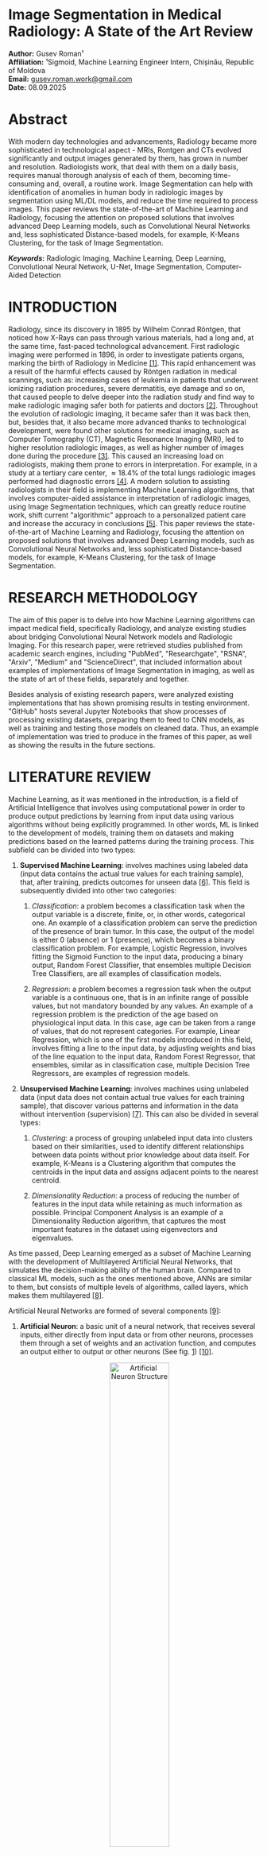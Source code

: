 # Image Segmentation in Medical Radiology: A State of the Art Review

**Author:** Gusev Roman¹  
**Affiliation:** ¹Sigmoid, Machine Learning Engineer Intern, Chișinău, Republic of Moldova  
**Email:** [gusev.roman.work@gmail.com](mailto:gusev.roman.work@gmail.com)  
**Date:** 08.09.2025

# Abstract

With modern day technologies and advancements, Radiology became more
sophisticated in technological aspect - MRIs, Rontgen and CTs evolved
significantly and output images generated by them, has grown in number
and resolution. Radiologists work, that deal with them on a daily basis,
requires manual thorough analysis of each of them, becoming
time-consuming and, overall, a routine work. Image Segmentation can help
with identification of anomalies in human body in radiologic images by
segmentation using ML/DL models, and reduce the time required to process
images. This paper reviews the state-of-the-art of Machine Learning and
Radiology, focusing the attention on proposed solutions that involves
advanced Deep Learning models, such as Convolutional Neural Networks
and, less sophisticated Distance-based models, for example, K-Means
Clustering, for the task of Image Segmentation.

***Keywords*:** Radiologic Imaging, Machine Learning, Deep Learning,
Convolutional Neural Network, U-Net, Image Segmentation, Computer-Aided
Detection

# INTRODUCTION

Radiology, since its discovery in 1895 by Wilhelm Conrad Röntgen, that
noticed how X-Rays can pass through various materials, had a long and,
at the same time, fast-paced technological advancement. First radiologic
imaging were performed in 1896, in order to investigate patients organs,
marking the birth of Radiology in Medicine [[1]](#ref_intro_2). This rapid enhancement
was a result of the harmful effects caused by Röntgen radiation in
medical scannings, such as: increasing cases of leukemia in patients
that underwent ionizing radiation procedures, severe dermatitis, eye
damage and so on, that caused people to delve deeper into the radiation
study and find way to make radiologic imaging safer both for patients
and doctors [[2]](#ref_intro_2). Throughout the evolution of radiologic imaging, it
became safer than it was back then, but, besides that, it also became
more advanced thanks to technological development, were found other
solutions for medical imaging, such as Computer Tomography (CT),
Magnetic Resonance Imaging (MRI), led to higher resolution radiologic
images, as well as higher number of images done during the procedure
[[3]](#ref_intro_3). This caused an increasing load on radiologists, making them prone
to errors in interpretation. For example, in a study at a tertiary care
center, $`\approx 18.4\%`$ of the total lungs radiologic images
performed had diagnostic errors [[4]](#ref_intro_4). A modern solution to assisting
radiologists in their field is implementing Machine Learning algorithms,
that involves computer-aided assistance in interpretation of radiologic
images, using Image Segmentation techniques, which can greatly reduce
routine work, shift current "algorithmic" approach to a personalized
patient care and increase the accuracy in conclusions [[5]](#ref_intro_5). This paper
reviews the state-of-the-art of Machine Learning and Radiology, focusing
the attention on proposed solutions that involves advanced Deep Learning
models, such as Convolutional Neural Networks and, less sophisticated
Distance-based models, for example, K-Means Clustering, for the task of
Image Segmentation.

# RESEARCH METHODOLOGY

The aim of this paper is to delve into how Machine Learning algorithms
can impact medical field, specifically Radiology, and analyze existing
studies about bridging Convolutional Neural Network models and
Radiologic Imaging. For this research paper, were retrieved studies
published from academic search engines, including "PubMed",
"Researchgate", "RSNA", "Arxiv", "Medium" and "ScienceDirect", that
included information about examples of implementations of Image
Segmentation in imaging, as well as the state of art of these fields,
separately and together.

Besides analysis of existing research papers, were analyzed existing
implementations that has shown promising results in testing environment.
"GitHub" hosts several Jupyter Notebooks that show processes of
processing existing datasets, preparing them to feed to CNN models, as
well as training and testing those models on cleaned data. Thus, an
example of implementation was tried to produce in the frames of this
paper, as well as showing the results in the future sections.

# LITERATURE REVIEW

Machine Learning, as it was mentioned in the introduction, is a field of
Artificial Intelligence that involves using computational power in order
to produce output predictions by learning from input data using various
algorithms without being explicitly programmed. In other words, ML is
linked to the development of models, training them on datasets and
making predictions based on the learned patterns during the training
process. This subfield can be divided into two types:

1.  **Supervised Machine Learning**: involves machines using labeled
    data (input data contains the actual true values for each training
    sample), that, after training, predicts outcomes for unseen data
    [[6]](#ref_intro_6). This field is subsequently divided into other two categories:

    1.  *Classification*: a problem becomes a classification task when
        the output variable is a discrete, finite, or, in other words,
        categorical one. An example of a classification problem can
        serve the prediction of the presence of brain tumor. In this
        case, the output of the model is either $`0`$ (absence) or $`1`$
        (presence), which becomes a binary classification problem. For
        example, Logistic Regression, involves fitting the Sigmoid
        Function to the input data, producing a binary output, Random
        Forest Classifier, that ensembles multiple Decision Tree
        Classifiers, are all examples of classification models.

    2.  *Regression*: a problem becomes a regression task when the
        output variable is a continuous one, that is in an infinite
        range of possible values, but not mandatory bounded by any
        values. An example of a regression problem is the prediction of
        the age based on physiological input data. In this case, age can
        be taken from a range of values, that do not represent
        categories. For example, Linear Regression, which is one of the
        first models introduced in this field, involves fitting a line
        to the input data, by adjusting weights and bias of the line
        equation to the input data, Random Forest Regressor, that
        ensembles, similar as in classification case, multiple Decision
        Tree Regressors, are examples of regression models.

2.  **Unsupervised Machine Learning**: involves machines using unlabeled
    data (input data does not contain actual true values for each
    training sample), that discover various patterns and information in
    the data without intervention (supervision) [[7]](#ref_intro_7). This can also be
    divided in several types:

    1.  *Clustering*: a process of grouping unlabeled input data into
        clusters based on their similarities, used to identify different
        relationships between data points without prior knowledge about
        data itself. For example, K-Means is a Clustering algorithm that
        computes the centroids in the input data and assigns adjacent
        points to the nearest centroid.

    2.  *Dimensionality Reduction*: a process of reducing the number of
        features in the input data while retaining as much information
        as possible. Principal Component Analysis is an example of a
        Dimensionality Reduction algorithm, that captures the most
        important features in the dataset using eigenvectors and
        eigenvalues.

As time passed, Deep Learning emerged as a subset of Machine Learning
with the development of Multilayered Artificial Neural Networks, that
simulates the decision-making ability of the human brain. Compared to
classical ML models, such as the ones mentioned above, ANNs are similar
to them, but consists of multiple levels of algorithms, called layers,
which makes them multilayered [[8]](#ref_intro_8).

Artificial Neural Networks are formed of several components [[9]](#ref_intro_9):

1.  **Artificial Neuron**: a basic unit of a neural network, that
    receives several inputs, either directly from input data or from
    other neurons, processes them through a set of weights and an
    activation function, and computes an output either to output or
    other neurons (See fig.
    <a href="#fig:lit_rev_fig_1" data-reference-type="ref"
    data-reference="fig:lit_rev_fig_1">1</a>) [[10]](#ref_intro_10).

    <p id='fig:lit_rev_fig_1' align="center">
    <img src="src/figures/neuron.jpg" alt="Artificial Neuron Structure" width="50%">
    </p>
    <p align="center"><em>Fig. 1 - Artificial Neuron Structure</em></p>

2.  **Activation Function**: a mathematical function applied to the
    output of an Artificial Neuron, which introduces non-linearity into
    the model and helps it learn complex patterns in the dataset.

3.  **Input Layer**: the first layer in an ANN, responsible for
    receiving raw input data, corresponds to the features in the input
    data and passes it to the next layers (Hidden Layers).

4.  **Hidden Layers**: layers between Input and Output Layers in an ANN,
    responsible that perform most of the computations required by the
    network, using activation functions in order to create
    non-linearity. It can vary in number of layers, neurons per each
    level and connections between neurons.

5.  **Output Layer**: the last layer in an ANN, that is responsible for
    producing the output of the model. This layer contains $`n = K`$
    neurons, where
    $`K \in \{class_1, class_2, ..., class_i\}, i = num_{classes}`$ is
    the number of classes, in case of classification problem, or
    $`K=1`$ - if it used for a regression task.
<p id='fig:lit_rev_fig_2' align="center">
<img src="src/figures/layers.png" alt="Artificial Neuron Structure" width="50%" />
<p align="center"><em>Fig. 1 - Artificial Neural Network Structure - Layers</em></p>

Work with Radiologic Imaging involves visual analysis of the images,
detection of the deviations from normality and, at the end,
interpretation and conclusions. Computers do not have eyes that can
perceive images and perform visual analysis. Since images and videos can
serve as valuable information and necessity of processing and analysis
of above-mentioned media types, a subfield of AI - Computer Vision, has
evolved largely in the last decades. Computer Vision is concerned with
finding algorithms and ways that enable computers to interpret and
analyze visual information from digital images and videos, similar to
human sight [[11]](#ref_intro_11). Computer Vision is separated into several tasks
[[12]](#ref_intro_12):

1.  **Image Classification**: the task of predicting the label/class of
    the given image, either binary or multiclass. An example of this is
    predicting presence of liver metastases in the radiologic image (See
    fig. <a href="#fig:lit_rev_fig_3" data-reference-type="ref"
    data-reference="fig:lit_rev_fig_3">3</a>).

    <p id='fig:lit_rev_fig_LOJ' align="center">
    <img src="src/figures/cv_1.png" alt="LOH" width="50%" />
    <p align="center"><em>Fig. 3 - Image Classification Task</em></p>
    

2.  **Object Detection**: the task of identification and localization of
    examples of a specific class on an image. Typically for this
    problem, algorithms specifies the location and spatial extension of
    the objects that are detected in the given image by plotting a
    bounding box around the object. For example, in the same image of
    liver metastases may be noticed boxes around several metastases in
    the liver, as well as other classes in the image, such as: aorta,
    stomach and other organs (See fig.
    <a href="#fig:lit_rev_fig_4" data-reference-type="ref"
    data-reference="fig:lit_rev_fig_4">4</a>).

    <p id='fig:lit_rev_fig_LOJ' align="center">
    <img src="src/figures/cv_3.png" alt="LOH" width="50%" />
    <p align="center"><em>Fig. 4 - Object Detection Task</em></p>
    

3.  **Semantic Segmentation**: the task of assigning to each pixel of
    the given image a specific label/class, that results in binary masks
    (for each possible target variable), where $`0`$ shows that
    $`pixel_i \notin class_j`$, where $`class_j`$ is the class that is
    being the target for the binary mask, and $`1`$ characterizes
    $`pixel_i \in class_j`$, meaning that specific $`pixel_i`$ is
    assigned $`class_j`$. In the previous image, after semantic
    segmentation, every liver metastasis is colored red, without
    specifics about instances (See fig.
    <a href="#fig:lit_rev_fig_5" data-reference-type="ref"
    data-reference="fig:lit_rev_fig_5">5</a>).

    <p id='fig:lit_rev_fig_LOJ' align="center">
    <img src="src/figures/cv_2.png" alt="LOH" width="50%" />
    <p align="center"><em>Fig. 5 - Semantic Segmentation Task</em></p>
    

4.  **Instance Segmentation**: the task similar to Semantic
    Segmentation, but focused on delineation of the objects within the
    same class instance-wise. In this case, each liver metastasis is
    colored differently, marking each object of the class of metastases
    (See fig. <a href="#fig:lit_rev_fig_6" data-reference-type="ref"
    data-reference="fig:lit_rev_fig_6">6</a>).

    <p id='fig:lit_rev_fig_LOJ' align="center">
    <img src="src/figures/cv_4.png" alt="LOH" width="50%" />
    <p align="center"><em>Fig. 6 - Instance Segmentation Task</em></p>
    

As a result, radiologists may benefit a lot from Computer Vision in
general [[13]](#ref_intro_13). The main focus of this paper is Image Segmentation, that has
the potency to specifically and accurately predict the position, shape
and size of the abnormalities in the images [[14]](#ref_intro_14). Depending on the
point of interest of the radiologists, they may be interested in general
interpretation, which can be done using Semantic Segmentation, or, in
case of particularities and separate instances of the analyzed class -
using Instance Segmentation.

For the task of Image Analysis, the most appropriate type of ANNs is
Convolutional Neural Network. This type of ANN was first introduced in
the 1960s. Due to its promising performance results in Computer Vision,
it quickly became one of the most commonly used ANNs in this field
[[15]](#ref_intro_15) [[16]](#ref_intro_16). CNNs are formed of 4 layers:

1.  **Convolutional Layer**: a layer that uses a kernel filter that
    slides across the input image step by step and, called convolution
    operation, calculates the dot product between the weights of the
    filter and pixel values of the image at each step and produces a new
    matrix, called 2D activation map. This operation can be expressed as
    it follows in Eq. <a href="#eq:activation" data-reference-type="ref"
    data-reference="eq:activation">[eq:activation]</a> (See fig.
    <a href="#fig:lit_rev_fig_7" data-reference-type="ref"
    data-reference="fig:lit_rev_fig_7">7</a>):
    ``` math
    Activation\text{ }map = Input * Filter = \sum_{y=0}^{columns}\left( \sum_{x=0}^{rows} Input\left(x-p, y-q\right) Filter\left(x,y\right) \right)
    ```

    <p id='fig:lit_rev_fig_LOJ' align="center">
    <img src="src/figures/conv2d.png" alt="LOH" width="50%" />
    <p align="center"><em>Fig. 7 - Convolution Operation</em></p>
    

2.  **Pooling Layer**: a layer that reduces the spatial dimensions
    (down-sampling) of the feature maps while retaining the most
    significant and valuable information, by the same mechanism of
    sliding a filter across the input map. One of the most common types
    of pooling layer is Max-Pooling layer, that selects highest value
    pixel and retains it (See fig.
    <a href="#fig:lit_rev_fig_8" data-reference-type="ref"
    data-reference="fig:lit_rev_fig_8">8</a>).

    <p id='fig:lit_rev_fig_LOJ' align="center">
    <img src="src/figures/max_pool.png" alt="LOH" width="50%" />
    <p align="center"><em>Fig. 8 - Max-Pooling Layer</em></p>
    

3.  **Activation Function Layer**: each convolutional layer employs an
    activation function that is applied to the output map, derived after
    convolution, in order to add non-linearity for complex patterns and
    ensure consistency in pixel values. One of the most popular
    activation functions is ReLU (Rectified Linear Unit Function) as in
    Eq. <a href="#eq:relu" data-reference-type="ref"
    data-reference="eq:relu">[eq:relu]</a>, however other functions,
    such as: Sigmoid Function, can also be used.
    ``` math
    f(x) = \begin{cases}
            x, & \text{for } x > 0\\
            0, & \text{for } x\leq 0
            \end{cases}
    ```

4.  **Fully-Connected Layer**: a layer that receives, after last pooling
    or convolutional layer, the output of the maps, that is is
    flattened, and that acts as input features. This layer is
    responsible for the final prediction.

Classical CNN architecture solves the problem of Image Classification,
but Image Segmentation takes a step further, by employing inside of CNN
an Encoder and Decoder, transforming it into a Fully Convolutional
Neural Network. The following structure is based on the original
research paper by Shelhamer et. al. (See fig.
<a href="#fig:lit_rev_fig_9" data-reference-type="ref"
data-reference="fig:lit_rev_fig_9">9</a>).

<p id='fig:lit_rev_fig_LOJ' align="center">
<img src="src/figures/fcn.png" alt="LOH" width="50%" />
<p align="center"><em>Fig. 9 - Fully Convolutional Neural Network Structure</em></p>


1.  **Encoder**: a part responsible for down-sampling, similar as in
    description above, using sequences of Convolutional and Pooling
    layers. Basically, this is the exactly above-mentioned CNN
    structure, but without the fully-connected layer

2.  **Decoder**: a single layer that is responsible for up-sampling the
    output from the Encoder in order to restore the original size of the
    image and reconstruct spatial details that may have been lost during
    the down-sampling process. This is done by transposed convolution
    operations (See fig.
    <a href="#fig:lit_rev_fig_10" data-reference-type="ref"
    data-reference="fig:lit_rev_fig_10">10</a>).

    <p id='fig:lit_rev_fig_LOJ' align="center">
    <img src="src/figures/trans_conv.png" alt="LOH" width="50%" />
    <p align="center"><em>Fig. 10 - Transposed Convolution Operation</em></p>
    

One of the most used Image Segmentation models that was researched for
the task of Semantic Segmentation in Medical Imaging is U-Net, due to
its accuracy in segmentation of small targets, scalable architecture and
requirement of high computational efficiency algorithms, backed up by
the necessity of making fast decisions in critical situations, common in
medical and healthcare institutions [[18]](#ref_intro_18).

U-Net is a Fully Convolutional Neural Network, but instead of using a
single up-sampling layer in Decoder, it implements multiple steps of
up-sampling. This increases the resolution of the output image. At the
same time, U-Net adds so-called skip connections, that are derived from
the concept of ResNet (Residual Networks) (See fig.
<a href="#fig:lit_rev_fig_11" data-reference-type="ref"
data-reference="fig:lit_rev_fig_11">11</a>). These connections are
shortcuts from earlier steps in Encoder to Decoder corresponding step.
This ensures that small details of the output feature maps at each step,
that may be lost during down-sampling, are kept across the algorithm. In
other words, these connections pass context to upper layers in Encoder
[[19]](#ref_intro_19).

<p id='fig:lit_rev_fig_LOJ' align="center">
<img src="src/figures/unet.png" alt="LOH" width="50%" />
<p align="center"><em>Fig. 11 - U-Net Architecture</em></p>


All these additions makes U-Net better at reconstruction of the original
image spatial characteristics, as well as overlapping binary maps onto
the image, creating the segments around predicted as positive class
pixels (See fig. <a href="#fig:lit_rev_fig_12" data-reference-type="ref"
data-reference="fig:lit_rev_fig_12">12</a>).

<p id='fig:lit_rev_fig_LOJ' align="center">
<img src="src/figures/unet_example.png" alt="LOH" width="50%" />
<p align="center"><em>Fig. 12 - Example of Image Segmentation using U-Net - Result on the
ISBI cell tracking challenge. <strong>(a)</strong> part of an input
image of the "PhC-US373" data set. <strong>(b)</strong> Segmentation
result (cyan mask) with manual ground truth (yellow border)
<strong>(c)</strong> input image of the "DIC-HeLa" data set.
<strong>(d)</strong> Segmentation result (random colored masks) with
manual ground truth (yellow border).</em></p>


Medical Images contain many structures, both normal, such as organs,
bones, muscles, fat and others, and abnormal ones - tumors, lesions,
absence, duplication or changes in normal structures, etc. Segmentation,
in this context, covers the process of identification of both types of
structures in radiologic images. Since human body is not the same for
all people, some differences in particularities of their anatomical
characteristics, radiologic images can differ from one patient to
another, especially in abnormalities of the human body [[20]](#ref_intro_20). This
increases the complexity in training Image Segmentation models.

U-Net, due to its approach at preserving context across the steps of the
algorithm, its authors, in their original paper, mentioned its
efficiency in medical image segmentation applications. Further will be
described a study case of U-Net Image Segmentation of tumors in brain
radiologic images. Some papers cover the problem of data acquisition,
since medical images comes in various formats, for example, "Digital
Imaging and Communications in Medicine" (*DICOM*) and "Neuroimaging
Informatics Technology Initiative" (*NIFTI*), that represent
3-dimensional data, that can be thought as stacked sliced 2-dimensional
images in all 3 plans - Axial, Coronal and Sagittal (See fig.
<a href="#fig:lit_rev_fig_13" data-reference-type="ref"
data-reference="fig:lit_rev_fig_13">13</a>) [[21]](#ref_intro_21).

<p id='fig:lit_rev_fig_LOJ' align="center">
<img src="src/figures/brain_plans.jpg" alt="LOH" width="50%" />
<p align="center"><em>Fig. 13 - The three perspective planes used in medical imaging -
Axial/Transversal, Coronal and Sagittal</em></p>


Several datasets are available on web, including the one used in the
study case of Brain Tumor Segmentation using enhanced versions of U-Net
with EfficientNet-B4 Encoder, pretrained on ImageNet resources, which
means that the only part of the network that requires training, is
Decoder. This reduces training time and enables features extraction
using pretrained weights, resulting in higher accuracy in extracting
hierarchical features, such as edges, shapes, patterns and so on. The
proposed workflow of the model is displayed below (See fig.
<a href="#fig:lit_rev_fig_14" data-reference-type="ref"
data-reference="fig:lit_rev_fig_14">14</a>):

<p id='fig:lit_rev_fig_LOJ' align="center">
<img src="src/figures/workflow.png" alt="LOH" width="50%" />
<p align="center"><em>Fig. 14 - The three perspective planes used in medical imaging -
Axial/Transversal, Coronal and Sagittal</em></p>


First step of the workflow focuses on the image preprocessing. ImageNet
brain tumor dataset, used in the referenced paper, is available on
ImageNet and contains 3064 T1-weighted contrast-enhanced images from 233
patients with three kinds of brain tumor: meningioma, glioma and
pituitary tumor, alongside with true label of each sample, and tumor
border in format of a vector storing the coordinates of tumor border in
the format $`\left[x_1, y_1, x_2, y_2, ..., x_i, y_i\right]`$. All the
data is stored in `.mat` file. As addition to the dataset, original
authors provided a snippet to convert images to `.jpg` image format.
With additional implementation of extracting binary mask, that
represents ground truth segmentation, the code looks as it follows:

``` matlab
input_folder = 'your input path';
output_folder = 'your output path';
file_list = dir(fullfile(input_folder, '*.mat')); 
disp(file_list);
for i = 1:numel(file_list)
    file_name = file_list(i).name;
    file_path = fullfile(input_folder, file_name);
    
    mat_data = load(file_path);  
    cjdata = mat_data.cjdata;

    im1 = double(cjdata.image);
    min1 = min(im1(:));
    max1 = max(im1(:));
    im = uint8(255/(max1-min1)*(im1-min1));

    im1_mask = double(cjdata.tumorMask);
    min1_mask = min(im1_mask(:));
    max1_mask = max(im1_mask(:));
    im_mask = uint8(255/(max1_mask-min1_mask)*(im1_mask-min1_mask));

    label = cjdata.label;  

    tumorBorder = cjdata.tumorBorder;

    disp(tumorBorder);
    
    label_folder = fullfile(output_folder, num2str(label));
    if ~exist(label_folder, 'dir')
        mkdir(label_folder); 
    end
    
    [~, file_name_base, ~] = fileparts(file_name);
    output_file_path = fullfile(label_folder, strcat(file_name_base, '.jpg'));
    output_file_path_mask = fullfile(label_folder, strcat(file_name_base, '_mask', '.jpg'));
    
    imwrite(im, output_file_path);
    imwrite(im_mask, output_file_path_mask);
end
```

As a result, an example of input images is provided below (See fig.
<a href="#fig:lit_rev_fig_15" data-reference-type="ref"
data-reference="fig:lit_rev_fig_15">15</a>). On the left side, can be
seen the original image of the brain and on the right side the
corresponding binary mask that represents the surrounded brain tumor
border with white color.

<p id='fig:lit_rev_fig_LOJ' align="center">
    <div style="display: flex; justify-content: center; gap: 20px; align-items: flex-start;">
        <div style="flex: 1;">
            <img src="src/figures/1.jpg" style="width: 100%;" alt="LOH" width="50%" />
            <p><em>(a) Example of an MRI Image with brain tumor present</em></p>
        </div>
        <div style="flex: 1;">
            <img src="src/figures/1_mask.jpg" style="width: 100%;" alt="LOH" width="50%" />
            <p><em>(b) Corresponding Binary Mask with segmented brain tumor</em></p>
        </div>
    </div>
    <p align="center"><em>Fig. 15 - First Sample of the Brain Tumor Dataset</em></p>


However, images are converted to *RGB* color map, which, taken in
consideration the importance of image preprocessing, can be an obstacle
in this process. One of the outlined preprocessing steps is CLAHE
(Contrast Limited Adaptive Histogram Equalization), which is is used to
improve the contrast of images, but, instead of changing the contrast of
the entire image, it divides images in smaller parts and adjusts their
contrast separately, avoiding getting the image too bright or too dark
[[22]](#ref_intro_22). An example of advantage of this approach can be seen in the
following example (See fig.
<a href="#fig:lit_rev_fig_16" data-reference-type="ref"
data-reference="fig:lit_rev_fig_16">16</a>):

<p id='fig:lit_rev_fig_LOJ' align="center">
<img src="src/figures/clahe.png" alt="LOH" width="50%" />
<p align="center"><em>Fig. 16 - Comparison between original, HE, and CLAHE equalized X-ray
images with corresponding histograms</em></p>


As it may be seen, CLAHE provides a better histogram equalization than
in traditional HE method. As it was mentioned, converted images are in
*RGB* color space, but CLAHE, applied on this color map, impacts the
coloring of the images, since it modifies at least one of the three
color channels, that are highly-correlated, thus producing new artifact
colors [[23]](#ref_intro_23), which can make ML Models capture new unwanted data as
patterns. Besides that, in imaging, an important aspect is
device-dependency. *RGB* is device-dependent, meaning images in *RGB*
are interpreted differently depending on the device it is viewed. Thus,
a need of a consistent and device-independent color map has appeared.
This need was full-filled in 1976 when *CIELAB* color map was developed.
*CIELAB* is a color map that is formed of 3 components: $`L`$ -
Perceptual Lightness ($`L \in [0, 100]`$, where $`0 = Black`$ and
$`100 = White`$), $`a^*`$ - first color component
($`a^* \in [-127, 127]`$, where $`-127 = Green`$ and $`127 = Red`$) and
$`b^*`$ - second color component ($`a^* \in [-127, 127]`$, where
$`-127 = Yellow`$ and $`100 = 127`$), which can represent the gamut of
human color perception, thus making it the most appropriate for accurate
color interpretation in images, especially in restoring details CNN
output [[24]](#ref_intro_24). For example, *RGB* can represent a small portion of the
range of possible color nuances (See fig.
<a href="#fig:lit_rev_fig_17" data-reference-type="ref"
data-reference="fig:lit_rev_fig_17">17</a>).

<p id='fig:lit_rev_fig_LOJ' align="center">
<img src="src/figures/rgb_lab.png" alt="LOH" width="50%" />
<p align="center"><em>Fig. 17 - Comparison between <em>RGB</em> and <em>CIELAB</em> color
spaces</em></p>


As it may be seen, the triangle on the left side represents how *RGB*
captures color nuances, being a subset of the possible colors
represented in *CIELAB* color space. Since *CIELAB* contains a separate
channel for Lightness, it can be used for CLAHE algorithm, thus leaving
color channels untouched, that will not produce color artifacts, making
it appropriate for application in Medical Imaging.

Returning back to the discussed research paper on U-Net application in
Radiology Imaging, one important step in dataset preprocessing is
conversion from *RGB* color space to *CIELAB*.

``` python
# Using OpenCV, read radiologic images.
img_rgb = cv2.imread(os.path.join(dataset_directory, filename))
# By default, OpenCV library reads images in BGR color space, therefore, for the conversion to LAB, images should be in RGB color space.
img_rgb = cv2.cvtColor(img_rgb, cv2.COLOR_BGR2RGB)
# OpenCV supports LAB color space and offers functions to operate with LAB format.
img_lab = cv2.cvtColor(img_rgb, cv2.COLOR_RGB2LAB)
```

After conversion to *CIELAB* color space, CLAHE algorithm is safely
applied on the $`L`$ channel. Thus, the contrast of the images are
enhanced.

``` python
# Initialize CLAHE object using default arguments
clahe = cv2.createCLAHE(clipLimit=2.0, tileGridSize=(8, 8))
# Split the image by channels (L, a*, b*)
l, a, b = cv2.split(img_lab)
# Apply CLAHE Transformation on L channel
l_clahe = clahe.apply(l)
# Restore back the image by combining all 3 channels
img_lab_clahe = cv2.merge([l_clahe, a, b])
# Convert back to RGB for visualization (alternativelly, save in .tiff format, because supports float pixel values)
img_lab_rgb = cv2.cvtColor(img_lab, cv2.COLOR_LAB2RGB)
img_lab_clahe_rgb = cv2.cvtColor(img_lab_clahe, cv2.COLOR_LAB2RGB)
```

Next step of preprocessing in the paper is applying Gaussian Filter in
order to reduce the noise and smooth the image, increasing the overall
quality of the image.

``` python
# Apply Gaussian Filter with kernel size 5x5 and standard deviation on X-axis 0
img_lab_clahe_gauss = cv2.GaussianBlur(img_lab_clahe, (5, 5), 0)
# Convert LAB image to RGB for visualization
img_lab_clahe_gauss_rgb = cv2.cvtColor(img_lab_clahe_gauss, cv2.COLOR_LAB2RGB)
```

After that, all the resulting images are resized to $`256\times256`$ to
imply consistency in images and adhere to U-Net architecture input
dimensions, and normalized. All of the masks were also resized to the
same dimension, normalized and reshaped to include a single channel.

As an example of the preprocessing, below is provided, step-by-step,
modifications of the images alongside with ground-truth segmentation
from the training examples (See fig.
<a href="#fig:lit_rev_fig_18" data-reference-type="ref"
data-reference="fig:lit_rev_fig_18">18</a>).

<p id='fig:lit_rev_fig_LOJ' align="center">
<img src="src/figures/Figure_1.png" alt="LOH" width="50%" />
<p align="center"><em>Fig. 18 - Original and Applied <em>LAB</em> conversion and CLAHE
algorithm - Original dimension</em></p>


The proposed model in the reviewed paper is Multi-Scale Attention U-Net
with EfficientNet-B4 Encoder. As it was mentioned, U-Net is formed of
two components - Encoder and Decoder.

1.  **Encoder**: EfficientNet-B4 encoder that is pretrained of ImageNet
    dataset, provides very high performance results, responsible for
    hierarchical feature extraction and captures low-level and
    high-level features useful for brain tumor segmentation. Besides
    classical convolution layer, it uses the concept of Mobile Inverted
    Bottleneck Convolution (MBConv) layers (See fig.
    <a href="#fig:lit_rev_fig_19" data-reference-type="ref"
    data-reference="fig:lit_rev_fig_19">19</a>).

    <p id='fig:lit_rev_fig_LOJ' align="center">
    <img src="src/figures/b4net.png" alt="LOH" width="50%" />
    <p align="center"><em>Fig. 19 - EfficientNet-B4 Architecture</em></p>
    

    First step is to pass input image through simple convolution layer,
    while the rest of the blocks are MBConv layers, that comprises
    multiple convolution operations. Initially, $`1\times1`$ convolution
    block expands the number of input channels, then depth-wise
    $`3\times3`$ convolution block is applied over produced channels.
    After that, the output is sent through a skip connection to the end
    of the layer and, at the same time, to the Squeeze-and-Excitation
    block, that reduces the map, applies non-linear activation function
    and restores the spatial dimensions, where first the map is squeezed
    and then expanded back to original shape. This allows model to
    perceive important feature better, since their "weights" are higher
    than for non-important features, and this type of layer can perceive
    them better (See fig.
    <a href="#fig:lit_rev_fig_20" data-reference-type="ref"
    data-reference="fig:lit_rev_fig_20">20</a>).

    <p id='fig:lit_rev_fig_LOJ' align="center">
    <img src="src/figures/mbconv.png" alt="LOH" width="50%" />
    <p align="center"><em>Fig. 20 - MBConv Architecture</em></p>
    

2.  **Decoder**: Multi-Scale Attention architecture is embedded inside
    of the Decoder and focuses on spatial position of important features
    in the encoder feature maps by applying additional residual
    attention blocks and combining them with features from the encoder
    using skip connections, improving model segmentation on relevant
    features. Each decoder block acts as a Residual Attention Block,
    which combines skip connections with multi-scale attention
    techniques. First, as in original U-Net, feature map is up-sampled
    using transposed convolution, increasing spatial dimensions of the
    maps. "Multi-Scale", in this context, uses convolutions with
    different kernel sizes, in order to obtain contextual information at
    different scales. After that, using simple convolution, all the
    generated maps are merged into a single one. An attention mask is
    produces by passing multiscale features through another convolution
    and activation layer, that is later applied through element-wise
    multiplication to the feature map (See fig.
    <a href="#fig:lit_rev_fig_21" data-reference-type="ref"
    data-reference="fig:lit_rev_fig_21">21</a>).

    <p id='fig:lit_rev_fig_LOJ' align="center">
    <img src="src/figures/msad.png" alt="LOH" width="50%" />
    <p align="center"><em>Fig. 21 - Multi-Scale Attention Decoder</em></p>
    

In the paper, researchers focused on several metrics:

1.  **Dice similarity coefficient (DSC)**: measures the overlap between
    Predicted Segmentation and Ground Truth Segmentation. Higher values
    of DSC coefficient indicate accurate tumor localization.
    ``` math
    \begin{gathered}
    DSC = \frac{2|P \cap G|}{|P|+|G|} \\
    P \text{ - Predicted Segmentation} \\
    G \text{ - Ground Truth Segmentation} \\
    |P| \text{ - total number of pixels in predicted segmentation} \\
    |G| \text{ - total number of pixels in ground truth segmentation} \\
    |P \cap G| \text{ - total number of overlapping pixels in between predicted and ground truth segmentation}
        
    \end{gathered}
    ```

2.  **Intersection over union (IoU)**: known as Jaccard Index, measures
    the ratio between the intersection and union between Predicted
    Segmentation and Ground Truth Segmentation. Compared to DSC, IoU
    penalizes more under- and over-segmentation. However, those two
    metrics are pretty similar and offer relatively similar values. One
    of the most used metrics is DSC, due to the fact that, using DSC,
    can be computed Dice Loss $`Dice_{Loss} = 1 - DSC`$, that is
    differentiable, while IoU is not.
    ``` math
    \begin{gathered}
    IoU = \frac{|P \cap G|}{|P \cup G|} = \frac{|P \cap G|}{|P| + |G| - |P \cap G|} \\
    P \text{ - Predicted Segmentation} \\
    G \text{ - Ground Truth Segmentation} \\
    |P| \text{ - total number of pixels in predicted segmentation} \\
    |G| \text{ - total number of pixels in ground truth segmentation} \\
    |P \cap G| \text{ - total number of overlapping pixels in between predicted and ground truth segmentation} \\
    |P \cup G| \text{ - total number of distinct pixels either in predicted or ground truth segmentation}
        
    \end{gathered}
    ```

3.  **Mean intersection over union (mean IoU)**: measures the average
    intersection between the predicted and ground-truth segmentation
    across all classes in order to give a general interpretation of
    models performance.
    ``` math
    \begin{gathered}
    IoU_{mean} = \frac{1}{C} \sum_{c=1}^C \frac{|P_c \cap G_c|}{|P_c \cup G_c|} = \frac{1}{C} \sum_{c=1}^C \frac{|P_c \cap G_c|}{|P_c| + |G_c| - |P_c \cap G_c|} \\
    C \text{ - total number of classes} \\
    P_c \text{ - Predicted Segmentation for class $c$} \\
    G_c \text{ - Ground Truth Segmentation for class $c$} \\
    |P_c| \text{ - total number of pixels in predicted segmentation for class $c$} \\
    |G_c| \text{ - total number of pixels in ground truth segmentation for class $c$} \\
    |P_c \cap G_c| \text{ - total number of overlapping pixels in between predicted and ground truth segmentation for class $c$} \\
    |P_c \cup G_c| \text{ - total number of distinct pixels either in predicted or ground truth segmentation for class $c$}
        
    \end{gathered}
    ```

4.  **Precision**: measures the ratio of correctly identified tumor
    pixels of the total number of pixels that were classified as tumors.
    ``` math
    \begin{gathered}
    Precision = \frac{TP}{TP + FP} \\
    TP \text{ - total number of correctly classified pixels as tumors} \\
    FP \text{ - total number of incorrectly classified non-tumor pixels as tumors}
        
    \end{gathered}
    ```

5.  **Recall**: measures the ratio of correctly classified tumor pixels
    and the total number of actual tumor pixels.
    ``` math
    \begin{gathered}
    Recall = \frac{TP}{TP + FN} \\
    TP \text{ - total number of correctly classified pixels as tumors} \\
    FN \text{ - total number of incorrectly classified tumor pixels as non-tumors}
        
    \end{gathered}
    ```

6.  **Specificity**: measures the ratio between correctly identified
    non-tumor pixels and the total number of actual non-tumor pixels.
    ``` math
    \begin{gathered}
    Sensitivity = \frac{TN}{TN + FP} \\
    TN \text{ - total number of correctly classified pixels as non-tumors} \\
    FP \text{ - total number of incorrectly classified non-tumor pixels as tumors}
        
    \end{gathered}
    ```

7.  **Accuracy**: measures the ratio of correctly predicted pixels to
    the total number of pixels. This metric, taken alone, may be
    misleading, because it does not take into consideration cases of
    imbalanced datasets (ratio of one class to another class is very
    high, e.g. Brain Tumor Classification Problems). For example, if a
    model was trained on an imbalanced dataset, it might learn to
    predict the majority class to all samples, and since there is a very
    high number of samples of majority class, this metric will show high
    accuracy, but the model is still performing badly, since it
    misclassifies all of the minority class.
    ``` math
    \begin{gathered}
    Accuracy = \frac{TP + TN}{TP + TN + FP + FN} \\
    TP \text{ - total number of correctly classified pixels as tumors} \\
    TN \text{ - total number of correctly classified pixels as non-tumors} \\
    FP \text{ - total number of incorrectly classified non-tumor pixels as tumors} \\
    FN \text{ - total number of incorrectly classified tumor pixels as non-tumors}
        
    \end{gathered}
    ```

As a result, their proposed enhanced U-Net performed very well.
Specifically, they performed a comparative analysis between different
types of EfficientNet-B family of Encoders. With EfficientNet-B4
Encoder, their model obtained highest DSC, IoU and Recall, that resulted
in the best segmentation of tumor pixels. Besides that, since medicine
is a field where mistakes may have heavy consequences, it is a practice
to sacrifice Precision in order to obtain higher Recall, which means
that it is better to misclassify some radiologic images that exhibit
non-tumor patients rather than to misclassify some patients that
actually have a tumor or multiple ones as being non-tumor patients.
Besides that, EfficientNet-B4 Encoder manifested lower consumption of
computational power compared to EfficientNet-B6, that had similar
results in performance metrics.

<div id="tab:tab_1">

| **Model**         | **DSC** | **IoU** | **Precision** | **Recall** | **Specificity** |
|:------------------|:--------|:--------|:--------------|:-----------|:----------------|
| *EfficientNet-B0* | 0.9127  | 0.8476  | 0.9756        | 0.8683     | 0.9998          |
| *EfficientNet-B1* | 0.9026  | 0.8419  | 0.9738        | 0.8645     | 0.9997          |
| *EfficientNet-B2* | 0.9289  | 0.8725  | 0.9705        | 0.8983     | 0.9997          |
| *EfficientNet-B3* | 0.8986  | 0.8222  | 0.9864        | 0.8327     | 0.9999          |
| *EfficientNet-B4* | 0.9339  | 0.8795  | 0.9657        | 0.9103     | 0.9996          |
| *EfficientNet-B5* | 0.8806  | 0.8212  | 0.9647        | 0.8498     | 0.9996          |
| *EfficientNet-B6* | 0.9327  | 0.8778  | 0.9671        | 0.9063     | 0.9997          |
| *EfficientNet-B7* | 0.9171  | 0.8120  | 0.9817        | 0.8664     | 0.9998          |

Comparison of EfficientNet-B Encoder Family variants performance

</div>

As a result of testing the model with those encoder, they obtained the
following plot (See fig.
<a href="#fig:lit_rev_fig_22" data-reference-type="ref"
data-reference="fig:lit_rev_fig_22">22</a>). It may be noticed that
EfficientNet-B4 obtained the closest segmentation to the original
ground-truth one.

<p id='fig:lit_rev_fig_LOJ' align="center">
<img src="src/figures/results.png" alt="LOH" width="50%" />
<p align="center"><em>Fig. 22 - Predicted Binary Masks by Multi-Scale Attention U-Net with
each Encoder of EfficientNet-B Family alongside with Ground-Truth Mask
and original Image.</em></p>


Another study focused on implementation of Optimized Fuzzy K-Means
clustering algorithm for Brain Tumor Segmentation. K-Means clustering is
an iterative, centroid-based clustering Unsupervised Machine Learning
algorithm that segments a dataset into similar groups based on the
distance between their centroids [[25]](#ref_intro_25). In classical K-Means
Clustering, the steps to train the model are the following:

1.  Initialization of the number of Clusters $`K`$. This should be done
    before-hand.

2.  Random selection of $`K`$ points from the dataset and are assigned
    different labels.

3.  Each point in the dataset is assigned to the closest cluster $`K_i`$
    by Euclidian Distance.
    ``` math
    \begin{gathered}
    Distance = \sqrt{\left(x_2-x_1\right)^2 + \left(y_2-y_1\right)^2} \\
    \left(x_1, y_1\right) \text{ - coordinates of $K_i$ centroid} \\
    \left(x_2, y_2\right) \text{ - coordinates of analyzed data point}
        
    \end{gathered}
    ```

4.  After all the points are assigned, recalculate the centroids as mean
    of all point assigned to the cluster $`K_i`$.
    ``` math
    \begin{gathered}
    K_i = \frac{1}{n_i}\sum_{j=1}^{n_i} \vec{x_i} \\
    n_i \text{ - number of points in cluster $i$} \\
    K_i \text{ - new centroid of cluster $i$} \\
    \vec{x_i} \text{ - vector representing each data point in the cluster $i$}
        
    \end{gathered}
    ```

5.  Repeat iteratively previous two steps until no change in clusters
    centroids or maximum iterations achieved (See fig. <a href="#fig:lit_rev_fig_23" data-reference-type="ref" data-reference="fig:lit_rev_fig_23">23</a>).

<p id='fig:lit_rev_fig_LOJ' align="center">
<img src="src/figures/kmeans.png" alt="LOH" width="50%" />
<p align="center"><em>Fig. 23 - Example of K-Means Algorithm</em></p>


Fuzzy K-Means works using Fuzzy Logic. It computes a Membership Matrix
for each data point in contrast to Euclidean Distance applied in the
original K-Means. This approach allows overlapping clusters and adds
flexibility, since it offers soft-decision results in format of
probabilities of data points cluster membership.

In the above-mentioned study, authors used Fuzzy K-Means Clustering for
Brain Tumor Segmentation. As a preprocessing step of the radiologic
images, they implemented Gaussian Blur and Normalization, similar to the
approach from previous study case. However, no additional Contrast
Enhancement techniques were applied.

As for the model, they similarly used additional implementations, such
as:

1.  **Centroid Initialization with K-Means++**: one centroid is selected
    at random and subsequent selection is done based on the probability
    that is proportional to the square of the Euclidean Distance between
    the data point and closest selected center.

2.  **Use of Vectorization**: in membership update step, they used
    vectorized operations of matrices, and others.

As evaluation metrics, they used DSC, IoU, Precision, Recall, Accuracy
and F1-Score.

As a result, they obtained the following predictions (See fig.
<a href="#fig:lit_rev_fig_24" data-reference-type="ref"
data-reference="fig:lit_rev_fig_24">24</a>). As it may be seen, Fuzzy
K-Means performed close to the ground-truth binary masks segmentation.
Its predictions overall visual similarities with true label masks can be
seen, however False Positives and False Negatives can still be seen,
but, since the approach is much less complex than CNNs, results are
impressive.

<p id='fig:lit_rev_fig_LOJ' align="center">
<img src="src/figures/results_2.png" alt="LOH" width="50%" />
<p align="center"><em>Fig. 24 - Segmentation Results <strong>(a)</strong> Original Image
<strong>(b)</strong> Preprocessed Image, <strong>(c)</strong>
Ground-Truth Binary Mask <strong>(d)</strong> K-Means Clustering,
<strong>(e)</strong> FCM <strong>f</strong> Proposed Fuzzy K-Means
Clustering</em></p>


At the end of the paper, they offered the performance metrics of the
Fuzzy K-Means Clustering in Brain Tumor Image Segmentation. The
performance is very high, higher than in the previous study case with
U-Net as a model. This also may be due to the differences in the dataset
sizes, as well as other factors that may affect the metric performances.
Besides this, not much information was provided on the algorithms and
implementations in both articles, therefore no comparison between them
may be done.

<div id="tab:tab_2">

| **Image No.** | **DSC** | **IoU** | **Precision** | **Recall** | **Accuracy** | **F1 Score** |
|:---|:---|:---|:---|:---|:---|:---|
| *1* | 0.9776 | 0.9562 | 0.9899 | 0.9656 | 0.9960 | 0.9776 |
| *2* | 0.9724 | 0.9464 | 0.9781 | 0.9669 | 0.9972 | 0.9724 |
| *3* | 0.9721 | 0.9457 | 0.9699 | 0.9743 | 0.9994 | 0.9721 |
| *4* | 0.9707 | 0.9430 | 0.9617 | 0.9797 | 0.9988 | 0.9707 |
| *5* | 0.9145 | 0.8825 | 0.9928 | 0.8477 | 0.9862 | 0.9145 |
| *6* | 0.9861 | 0.9778 | 0.9852 | 0.9101 | 0.9912 | 0.9461 |
| *Average* | 0.9072 | 0.9419 | 0.9796 | 0.9407 | 0.9948 | 0.9589 |

Analysis of Fuzzy K-Means Clustering Performance Metrics in Brain Tumor
Segmentation Task

</div>

# CONCLUSIONS

High performance in Image Segmentation, for example Brain Tumor
Segmentation, manifested by various Machine Learning Models, especially
U-Net and Fuzzy K-Means Clustering, specifically tailored for
Applications in Medical Imaging, is a result of complex work of many
people. As demonstrated, those models may represent a valuable
assistance for radiologists in their routine work by reducing the amount
of time spent per each image and assisting in image exploration and,
possibly, reduce the rate of error in their practice.

# Bibliography
<div id="refs" class="references csl-bib-body" entry-spacing="0">

<div id="ref-intro_1" class="csl-entry">

<span class="csl-left-margin">\[1\]
</span><span class="csl-right-inline">M. Tubiana, “Wilhelm conrad
röntgen and the discovery of x-rays,” *Bull Acad Natl Med*, vol. 180,
no. 1, pp. 97–108, Jan. 1996.</span>

</div>

<div id="ref-intro_2" class="csl-entry">

<span class="csl-left-margin">\[2\]
</span><span class="csl-right-inline">M. F. Vardeu, O. Larentis, I.
Vecchio, I. Gorini, M. Martini, N. Bragazzi, A. D’Ambra, M. Ruggieri,
and C. Tornali, “History of use and abuse of x-ray: The early 20th
century italian pediatrics school,” *Acta Biomed*, vol. 91, no. 1, pp.
113–117, Mar. 2020.</span>

</div>

<div id="ref-intro_3" class="csl-entry">

<span class="csl-left-margin">\[3\]
</span><span class="csl-right-inline">M. Winder, A. J. Owczarek, J.
Chudek, J. Pilch-Kowalczyk, and J. Baron, “[Are we overdoing it? Changes
in diagnostic imaging workload during the years 2010–2020 including the
impact of the SARS-CoV-2
pandemic](https://doi.org/10.3390/healthcare9111557),” *Healthcare*,
vol. 9, no. 11, 2021.</span>

</div>

<div id="ref-intro_4" class="csl-entry">

<span class="csl-left-margin">\[4\]
</span><span class="csl-right-inline">Ö. Kasalak, H. Alnahwi, R.
Toxopeus, J. P. Pennings, D. Yakar, and T. C. Kwee, “Work overload and
diagnostic errors in radiology,” *Eur J Radiol*, vol. 167, p. 111032,
Aug. 2023.</span>

</div>

<div id="ref-intro_5" class="csl-entry">

<span class="csl-left-margin">\[5\]
</span><span class="csl-right-inline">R. Najjar, “Redefining radiology:
A review of artificial intelligence integration in medical imaging,”
*Diagnostics (Basel)*, vol. 13, no. 17, Aug. 2023.</span>

</div>

<div id="ref_intro_6" class="csl-entry">

<span class="csl-left-margin">\[6\]
</span><span class="csl-right-inline">A. Alnuaimi and T. Albaldawi, “[An
overview of machine learning classification
techniques](https://doi.org/10.1051/bioconf/20249700133),” *BIO Web of
Conferences*, vol. 97, p. 00133, Apr. 2024.</span>

</div>

<div id="ref_intro_7" class="csl-entry">

<span class="csl-left-margin">\[7\]
</span><span class="csl-right-inline">S. Naeem, A. Ali, S. Anam, and M.
Ahmed, “[An unsupervised machine learning algorithms: Comprehensive
review](https://doi.org/10.12785/ijcds/130172),” *IJCDS Journal*, vol.
13, pp. 911–921, Apr. 2023.</span>

</div>

<div id="ref_intro_8" class="csl-entry">

<span class="csl-left-margin">\[8\]
</span><span class="csl-right-inline">Z. Hao, “[Deep learning review and
discussion of its future
development](https://doi.org/10.1051/matecconf/201927702035),” *MATEC
Web of Conferences*, vol. 277, p. 02035, Jan. 2019.</span>

</div>

<div id="ref_intro_9" class="csl-entry">

<span class="csl-left-margin">\[9\]
</span><span class="csl-right-inline">V. Gupta, “[Understanding
feedforward neural
networks](https://learnopencv.com/understanding-feedforward-neural-networks/),”
*LearnOpenCV*. Feb-2024.</span>

</div>

<div id="ref_intro_10" class="csl-entry">

<span class="csl-left-margin">\[10\]
</span><span class="csl-right-inline">AFIT Data Science Lab, “Artificial
neural network fundamentals · AFIT data science lab r programming
guide.” <https://afit-r.github.io/ann_fundamentals>, 2025.</span>

</div>

<div id="ref_intro_11" class="csl-entry">

<span class="csl-left-margin">\[11\]
</span><span class="csl-right-inline">S. Shelke, I. Pathak, A. Sangai,
D. Lunge, K. Shahale, and H. Vyawahare, “[A review paper on computer
vision](https://doi.org/10.48175/IJARSCT-8901),” *International Journal
of Advanced Research in Science, Communication and Technology*, pp.
673–677, Mar. 2023.</span>

</div>

<div id="ref_intro_12" class="csl-entry">

<span class="csl-left-margin">\[12\]
</span><span class="csl-right-inline">P. M. Cheng, E. Montagnon, R.
Yamashita, I. Pan, A. Cadrin-Chênevert, F. Perdigón Romero, G.
Chartrand, S. Kadoury, and A. Tang, “[Deep learning: An update for
radiologists](https://doi.org/10.1148/rg.2021200210),” *RadioGraphics*,
vol. 41, no. 5, pp. 1427–1445, 2021.</span>

</div>

<div id="ref_intro_13" class="csl-entry">

<span class="csl-left-margin">\[13\]
</span><span class="csl-right-inline">Z. Mustafa and H. Nsour, “[Using
computer vision techniques to automatically detect abnormalities in
chest x-rays](https://doi.org/10.3390/diagnostics13182979),”
*Diagnostics*, vol. 13, no. 18, 2023.</span>

</div>

<div id="ref_intro_14" class="csl-entry">

<span class="csl-left-margin">\[14\]
</span><span class="csl-right-inline">I. Purwono, A. Ma’arif, W.
Rahmaniar, H. Imam, H. I. K. Fathurrahman, A. Frisky, and Q. M. U. Haq,
“[Understanding of convolutional neural network (CNN): A
review](https://doi.org/10.31763/ijrcs.v2i4.888),” *International
Journal of Robotics and Control Systems*, vol. 2, pp. 739–748, Jan.
2023.</span>

</div>

<div id="ref_intro_15" class="csl-entry">

<span class="csl-left-margin">\[15\]
</span><span class="csl-right-inline">M. M and S. P, “[COVID-19
infection prediction from CT scan images of lungs using iterative
convolution neural network
model](https://doi.org/10.1016/j.advengsoft.2022.103214),” *Advances in
Engineering Software*, vol. 173, p. 103214, 2022.</span>

</div>

<div id="ref_intro_16" class="csl-entry">

<span class="csl-left-margin">\[16\]
</span><span class="csl-right-inline">J. Long, E. Shelhamer, and T.
Darrell, “[Fully convolutional networks for semantic
segmentation](http://arxiv.org/abs/1411.4038),” *CoRR*, vol.
abs/1411.4038, 2014.</span>

</div>

<div id="ref_intro_17" class="csl-entry">

<span class="csl-left-margin">\[17\]
</span><span class="csl-right-inline">M. A. Al Mamun and I. Kadir,
“[An-eye: SAFE NAVIGATION IN FOOTPATH FOR VISUALLY IMPAIRED USING
COMPUTER VISION
TECHNIQUES](https://doi.org/10.13140/RG.2.2.19394.66242),” PhD thesis,
2020.</span>

</div>

<div id="ref_intro_18" class="csl-entry">

<span class="csl-left-margin">\[18\]
</span><span class="csl-right-inline">X.-X. Yin, L. Sun, Y. Fu, R. Lu,
and Y. Zhang, “U-Net-Based medical image segmentation,” *J Healthc Eng*,
vol. 2022, p. 4189781, Apr. 2022.</span>

</div>

<div id="ref_intro_19" class="csl-entry">

<span class="csl-left-margin">\[19\]
</span><span class="csl-right-inline">O. Ronneberger, P. Fischer, and T.
Brox, “[U-net: Convolutional networks for biomedical image
segmentation](http://arxiv.org/abs/1505.04597),” *CoRR*, vol.
abs/1505.04597, 2015.</span>

</div>

<div id="ref_intro_20" class="csl-entry">

<span class="csl-left-margin">\[20\]
</span><span class="csl-right-inline">K. Boutis, S. Cano, M. Pecaric, T.
Welch-Horan, B. Lampl, C. Ruzal-Shapiro, and M. Pusic, “[Interpretation
difficulty of normal versus abnormal radiographs using a pediatric
example](https://doi.org/10.36834/cmej.36654),” *Canadian medical
education journal*, vol. 7, pp. e68–77, Mar. 2016.</span>

</div>

<div id="ref_intro_21" class="csl-entry">

<span class="csl-left-margin">\[21\]
</span><span class="csl-right-inline">J. Walsh, A. Othmani, M. Jain, and
S. Dev, “[Using u-net network for efficient brain tumor segmentation in
MRI images](https://doi.org/10.1016/j.health.2022.100098),” *Healthcare
Analytics*, vol. 2, p. 100098, 2022.</span>

</div>

<div id="ref_intro_22" class="csl-entry">

<span class="csl-left-margin">\[22\]
</span><span class="csl-right-inline">GeeksforGeeks, “CLAHE histogram
equalization OpenCV.”
<https://www.geeksforgeeks.org/python/clahe-histogram-eqalization-opencv/>,
May-2020.</span>

</div>

<div id="ref_intro_23" class="csl-entry">

<span class="csl-left-margin">\[23\]
</span><span class="csl-right-inline">W. Yussof, “Performing contrast
limited adaptive histogram equalization technique on combined color
models for underwater image enhancement,” Jan. 2013.</span>

</div>

<div id="ref_intro_24" class="csl-entry">

<span class="csl-left-margin">\[24\]
</span><span class="csl-right-inline">D. Chen and H. Zhao, “[CCD-net:
Color-correction network based on dual-branch fusion of different color
spaces for image dehazing](https://doi.org/10.3390/app15063191),”
*Applied Sciences*, vol. 15, p. 3191, Mar. 2025.</span>

</div>

<div id="ref_intro_25" class="csl-entry">

<span class="csl-left-margin">\[25\]
</span><span class="csl-right-inline">E. Kavlakoglu and V. Winland,
“What is k-means clustering?”
<https://www.ibm.com/think/topics/k-means-clustering>,
26-Jun-2024.</span>

</div>

</div>
